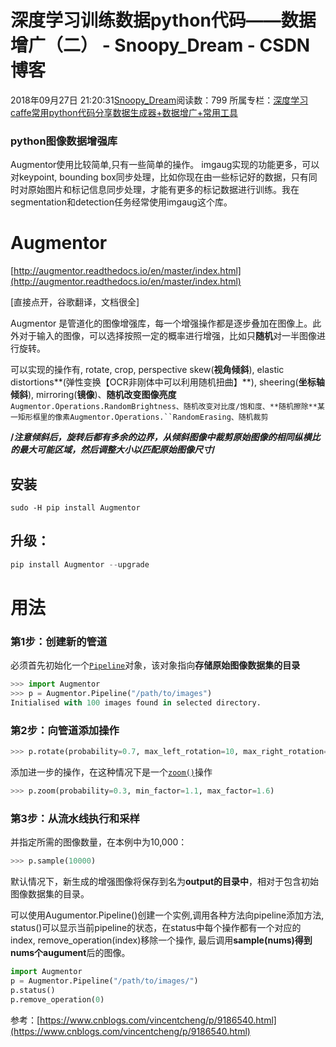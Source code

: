 # 深度学习训练数据python代码——数据增广（二） - Snoopy_Dream - CSDN博客





2018年09月27日 21:20:31[Snoopy_Dream](https://me.csdn.net/e01528)阅读数：799
所属专栏：[深度学习caffe常用python代码分享](https://blog.csdn.net/column/details/22599.html)[数据生成器+数据增广+常用工具](https://blog.csdn.net/column/details/29905.html)









### python图像数据增强库



Augmentor使用比较简单,只有一些简单的操作。 imgaug实现的功能更多，可以对keypoint, bounding box同步处理，比如你现在由一些标记好的数据，只有同时对原始图片和标记信息同步处理，才能有更多的标记数据进行训练。我在segmentation和detection任务经常使用imgaug这个库。



# Augmentor

[http://augmentor.readthedocs.io/en/master/index.html](http://augmentor.readthedocs.io/en/master/index.html)

[直接点开，谷歌翻译，文档很全]

Augmentor 是管道化的图像增强库，每一个增强操作都是逐步叠加在图像上。此外对于输入的图像，可以选择按照一定的概率进行增强，比如只**随机**对一半图像进行旋转。



可以实现的操作有, rotate, crop, perspective skew(**视角倾斜**), elastic distortions**(弹性变换【OCR非刚体中可以利用随机扭曲】**), sheering(**坐标轴倾斜**), mirroring(**镜像**)、**随机改变图像亮度**`Augmentor.Operations.RandomBrightness、随机改变对比度/饱和度、**随机擦除**某一矩形框里的像素Augmentor.Operations.``RandomErasing、随机裁剪`

**/*注意倾斜后，旋转后都有多余的边界，从倾斜图像中裁剪原始图像的相同纵横比的最大可能区域，然后调整大小以匹配原始图像尺寸*/**

## **安装**
`sudo -H pip install Augmentor`
## 升级：`  `

```python
pip install Augmentor --upgrade
```

# **用法**

### **第1步：创建新的管道**

必须首先初始化一个[`Pipeline`](https://augmentor.readthedocs.io/en/master/code.html#Augmentor.Pipeline.Pipeline)对象，该对象指向**存储原始图像数据集的目录**

```python
>>> import Augmentor
>>> p = Augmentor.Pipeline("/path/to/images")
Initialised with 100 images found in selected directory.
```

### **第2步：向管道添加操作**

```python
>>> p.rotate(probability=0.7, max_left_rotation=10, max_right_rotation=10)
```

添加进一步的操作，在这种情况下是一个[`zoom()`](https://augmentor.readthedocs.io/en/master/code.html#Augmentor.Pipeline.Pipeline.zoom)操作

```python
>>> p.zoom(probability=0.3, min_factor=1.1, max_factor=1.6)
```

### **第3步：从流水线执行和采样**

并指定所需的图像数量，在本例中为10,000：

```python
>>> p.sample(10000)
```

默认情况下，新生成的增强图像将保存到名为**output的目录中**，相对于包含初始图像数据集的目录。

可以使用Augumentor.Pipeline()创建一个实例,调用各种方法向pipeline添加方法, status()可以显示当前pipeline的状态，在status中每个操作都有一个对应的index, remove_operation(index)移除一个操作, 最后调用**sample(nums)得到nums个augument**后的图像。

```python
import Augmentor
p = Augmentor.Pipeline("/path/to/images/")
p.status()
p.remove_operation(0)
```









参考：[https://www.cnblogs.com/vincentcheng/p/9186540.html](https://www.cnblogs.com/vincentcheng/p/9186540.html)





